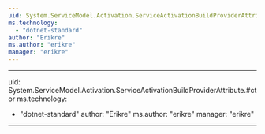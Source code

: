 ```yaml
---
uid: System.ServiceModel.Activation.ServiceActivationBuildProviderAttribute
ms.technology: 
  - "dotnet-standard"
author: "Erikre"
ms.author: "erikre"
manager: "erikre"
---
```


---
uid: System.ServiceModel.Activation.ServiceActivationBuildProviderAttribute.#ctor
ms.technology: 
  - "dotnet-standard"
author: "Erikre"
ms.author: "erikre"
manager: "erikre"
---
